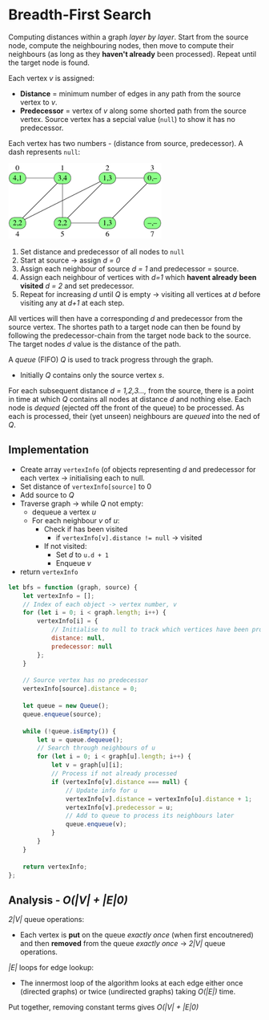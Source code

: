 # Breadth-First Search
Computing distances within a graph *layer by layer*. Start from the source node, compute the neighbouring nodes, then move to compute their neighbours (as long as they **haven't already** been processed). Repeat until the target node is found.

Each vertex *v* is assigned:
* **Distance** = minimum number of edges in any path from the source vertex to *v*.
* **Predecessor** = vertex of *v* along some shorted path from the source vertex. Source vertex has a sepcial value (`null`) to show it has no predecessor.

Each vertex has two numbers -  (distance from source, predecessor). A dash represents `null`:

![](../../images/2017-09-06-07-41-30.png)

1. Set distance and predecessor of all nodes to `null`
2. Start at source -> assign *d = 0*
3. Assign each neighbour of source *d = 1* and predecessor = source.
4. Assign each neighbour of vertices with *d=1* which **havent already been visited** *d = 2* and set predecessor.
5. Repeat for increasing *d* until *Q* is empty -> visiting all vertices at *d* before visiting any at *d+1* at each step.

All vertices will then have a corresponding *d* and predecessor from the source vertex. The shortes path to a target node can then be found by following the predecessor-chain from the target node back to the source. The target nodes *d* value is the distance of the path.

A *queue* (FIFO) *Q* is used to track progress through the graph.
 * Initially *Q* contains only the source vertex *s*. 

For each subsequent distance *d = 1,2,3...,* from the source, there is a point in time at which *Q* contains all nodes at distance *d* and nothing else. Each node is *dequed* (ejected off the front of the queue) to be processed. As each is processed, their (yet unseen) neighbours are *queued* into the ned of *Q*.

## Implementation
* Create array `vertexInfo` (of objects representing *d* and predecessor for each vertex -> initialising each to null.
* Set distance of `vertexInfo[source]` to 0
* Add source to *Q*
* Traverse graph -> while *Q* not empty:
    * dequeue a vertex *u* 
    * For each neighbour *v* of *u*:
        * Check if has been visited
            * if `vertexInfo[v].distance != null` -> visited
        * If not visited:
            * Set *d* to `u.d + 1`
            * Enqueue  *v*
* return `vertexInfo`
```Javascript
let bfs = function (graph, source) {
    let vertexInfo = [];
    // Index of each object -> vertex number, v
    for (let i = 0; i < graph.length; i++) {
        vertexInfo[i] = {
            // Initialise to null to track which vertices have been processed
            distance: null,
            predecessor: null
        };
    }

    // Source vertex has no predecessor
    vertexInfo[source].distance = 0;

    let queue = new Queue();
    queue.enqueue(source);

    while (!queue.isEmpty()) {
        let u = queue.dequeue();
        // Search through neighbours of u
        for (let i = 0; i < graph[u].length; i++) {
            let v = graph[u][i];
            // Process if not already processed
            if (vertexInfo[v].distance === null) {
                // Update info for u
                vertexInfo[v].distance = vertexInfo[u].distance + 1;
                vertexInfo[v].predecessor = u;
                // Add to queue to process its neighbours later
                queue.enqueue(v);
            }
        }
    }

    return vertexInfo;
};
```

## Analysis - ***O(|V| + |E|0)***
*2|V|* queue operations:
* Each vertex is **put** on the queue *exactly once* (when first encoutnered) and then **removed** from the queue *exactly once* -> *2|V|* queue operations.

*|E|* loops for edge lookup:
* The innermost loop of the algorithm looks at each edge either once (directed graphs) or twice (undirected graphs) taking *O(|E|)* time.

Put together, removing constant terms gives *O(|V| + |E|0)*